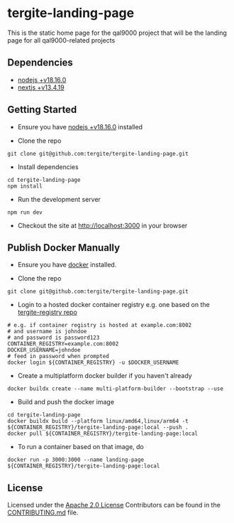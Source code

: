 # tergite-landing-page

This is the static home page for the qal9000 project that will be the landing page for all qal9000-related projects

## Dependencies

- [nodejs +v18.16.0](https://nodejs.org/en/download)
- [nextjs +v13.4.19](https://nextjs.org/)

## Getting Started

- Ensure you have [nodejs +v18.16.0](https://nodejs.org/en/download) installed

- Clone the repo

```shell
git clone git@github.com:tergite/tergite-landing-page.git
```

- Install dependencies

```shell
cd tergite-landing-page
npm install
```

- Run the development server

```shell
npm run dev
```

- Checkout the site at [http://localhost:3000](http://localhost:3000) in your browser

## Publish Docker Manually

- Ensure you have [docker](https://docs.docker.com/engine/install/) installed.

- Clone the repo

```shell
git clone git@github.com:tergite/tergite-landing-page.git
```

- Login to a hosted docker container registry e.g. one based on the [tergite-registry repo](https://github.com/tergite/tergite-registry)

```shell
# e.g. if container registry is hosted at example.com:8002
# and username is johndoe
# and password is password123
CONTAINER_REGISTRY=example.com:8002
DOCKER_USERNAME=johndoe
# feed in password when prompted
docker login ${CONTAINER_REGISTRY} -u $DOCKER_USERNAME
```

- Create a multiplatform docker builder if you haven't already

```shell
docker buildx create --name multi-platform-builder --bootstrap --use
```

- Build and push the docker image

```shell
cd tergite-landing-page
docker buildx build --platform linux/amd64,linux/arm64 -t ${CONTAINER_REGISTRY}/tergite-landing-page:local --push .
docker pull ${CONTAINER_REGISTRY}/tergite-landing-page:local
```

- To run a container based on that image, do

```shell
docker run -p 3000:3000 --name landing-page ${CONTAINER_REGISTRY}/tergite-landing-page:local
```

## License

Licensed under the [Apache 2.0 License](./LICENSE)
Contributors can be found in the [CONTRIBUTING.md](./CONTRIBUTING.md) file.
